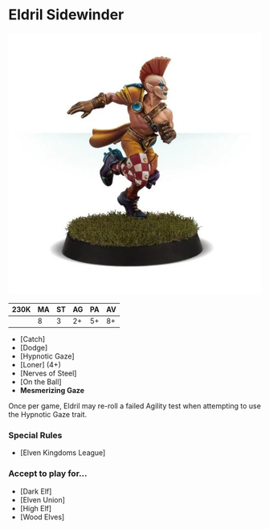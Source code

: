 # Eldril Sidewinder

![](../media/starplayers/BBEldrilSidewinder01.jpg)

| 230K  | MA | ST | AG | PA | AV |
| --- | --- | --- | --- | --- | --- |
| | 8 | 3 | 2+ | 5+ | 8+ |

* [Catch]
* [Dodge]
* [Hypnotic Gaze]
* [Loner] (4+)
* [Nerves of Steel]
* [On the Ball]
* **Mesmerizing Gaze**

Once per game, Eldril may re-roll a failed Agility test when attempting to use the Hypnotic Gaze trait.

### Special Rules

* [Elven Kingdoms League]

### Accept to play for...

* [Dark Elf]
* [Elven Union]
* [High Elf]
* [Wood Elves]
